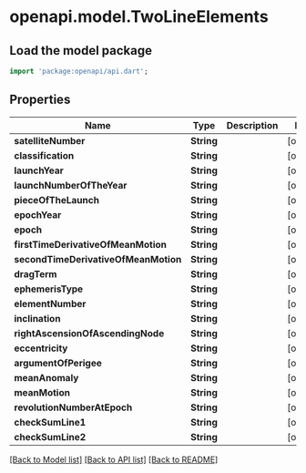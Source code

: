 # openapi.model.TwoLineElements

## Load the model package
```dart
import 'package:openapi/api.dart';
```

## Properties
Name | Type | Description | Notes
------------ | ------------- | ------------- | -------------
**satelliteNumber** | **String** |  | [optional] 
**classification** | **String** |  | [optional] 
**launchYear** | **String** |  | [optional] 
**launchNumberOfTheYear** | **String** |  | [optional] 
**pieceOfTheLaunch** | **String** |  | [optional] 
**epochYear** | **String** |  | [optional] 
**epoch** | **String** |  | [optional] 
**firstTimeDerivativeOfMeanMotion** | **String** |  | [optional] 
**secondTimeDerivativeOfMeanMotion** | **String** |  | [optional] 
**dragTerm** | **String** |  | [optional] 
**ephemerisType** | **String** |  | [optional] 
**elementNumber** | **String** |  | [optional] 
**inclination** | **String** |  | [optional] 
**rightAscensionOfAscendingNode** | **String** |  | [optional] 
**eccentricity** | **String** |  | [optional] 
**argumentOfPerigee** | **String** |  | [optional] 
**meanAnomaly** | **String** |  | [optional] 
**meanMotion** | **String** |  | [optional] 
**revolutionNumberAtEpoch** | **String** |  | [optional] 
**checkSumLine1** | **String** |  | [optional] 
**checkSumLine2** | **String** |  | [optional] 

[[Back to Model list]](../README.md#documentation-for-models) [[Back to API list]](../README.md#documentation-for-api-endpoints) [[Back to README]](../README.md)


